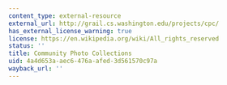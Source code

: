 ```yaml
---
content_type: external-resource
external_url: http://grail.cs.washington.edu/projects/cpc/
has_external_license_warning: true
license: https://en.wikipedia.org/wiki/All_rights_reserved
status: ''
title: Community Photo Collections
uid: 4a4d653a-aec6-476a-afed-3d561570c97a
wayback_url: ''
---
```

